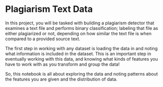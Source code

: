 
# Plagiarism Text Data

In this project, you will be tasked with building a plagiarism detector that examines a text file and performs binary classification; labeling that file as either plagiarized or not, depending on how similar the text file is when compared to a provided source text. 

The first step in working with any dataset is loading the data in and noting what information is included in the dataset. This is an important step in eventually working with this data, and knowing what kinds of features you have to work with as you transform and group the data!

So, this notebook is all about exploring the data and noting patterns about the features you are given and the distribution of data. 

